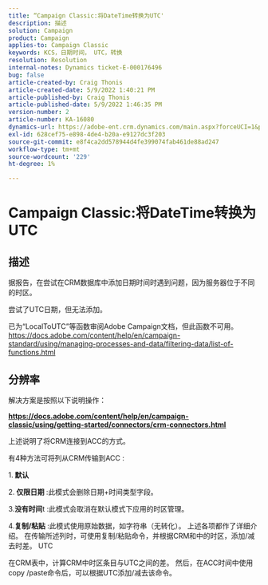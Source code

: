 ```yaml
---
title: “Campaign Classic:将DateTime转换为UTC'
description: 描述
solution: Campaign
product: Campaign
applies-to: Campaign Classic
keywords: KCS，日期时间， UTC，转换
resolution: Resolution
internal-notes: Dynamics ticket-E-000176496
bug: false
article-created-by: Craig Thonis
article-created-date: 5/9/2022 1:40:21 PM
article-published-by: Craig Thonis
article-published-date: 5/9/2022 1:46:35 PM
version-number: 2
article-number: KA-16080
dynamics-url: https://adobe-ent.crm.dynamics.com/main.aspx?forceUCI=1&pagetype=entityrecord&etn=knowledgearticle&id=13f05d8c-9dcf-ec11-a7b5-00224809c196
exl-id: 628cef75-e898-4de4-b20a-e9127dc3f203
source-git-commit: e8f4ca2dd578944d4fe399074fab461de88ad247
workflow-type: tm+mt
source-wordcount: '229'
ht-degree: 1%

---
```


# Campaign Classic:将DateTime转换为UTC

## 描述


据报告，在尝试在CRM数据库中添加日期时间时遇到问题，因为服务器位于不同的时区。

尝试了UTC日期，但无法添加。

已为“LocalToUTC”等函数审阅Adobe Campaign文档，但此函数不可用。
https://docs.adobe.com/content/help/en/campaign-standard/using/managing-processes-and-data/filtering-data/list-of-functions.html


## 分辨率


解决方案是按照以下说明操作：

<u><b>https://docs.adobe.com/content/help/en/campaign-classic/using/getting-started/connectors/crm-connectors.html </b></u>

上述说明了将CRM连接到ACC的方式。

有4种方法可将列从CRM传输到ACC :

1.<b> 默认 </b>

2.<b> 仅限日期</b> :此模式会删除日期+时间类型字段。

3.<b>没有时间</b>t :此模式会取消在默认模式下应用的时区管理。

4.<b>复制/粘贴</b> :此模式使用原始数据，如字符串（无转化）。 上述各项都作了详细介绍。 在传输所述列时，可使用复制/粘贴命令，并根据CRM和中的时区，添加/减去时差。 UTC

在CRM表中，计算CRM中时区条目与UTC之间的差。 然后，在ACC时间中使用copy /paste命令后，可以根据UTC添加/减去该命令。
